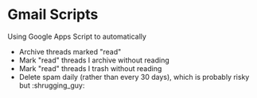# Gmail Scripts

Using Google Apps Script to automatically  
- Archive threads marked "read"
- Mark "read" threads I archive without reading
- Mark "read" threads I trash without reading
- Delete spam daily (rather than every 30 days), which is probably risky but :shrugging_guy:


